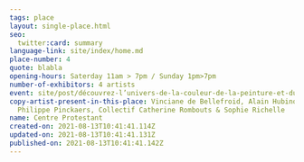 ```yaml
---
tags: place
layout: single-place.html
seo:
  twitter:card: summary
language-link: site/index/home.md
place-number: 4
quote: blabla
opening-hours: Saterday 11am > 7pm / Sunday 1pm>7pm
number-of-exhibitors: 4 artists
event: site/post/découvrez-l’univers-de-la-couleur-de-la-peinture-et-du-dessin.md
copy-artist-present-in-this-place: Vinciane de Bellefroid, Alain Hubinont,
  Philippe Pinckaers, Collectif Catherine Rombouts & Sophie Richelle
name: Centre Protestant
created-on: 2021-08-13T10:41:41.114Z
updated-on: 2021-08-13T10:41:41.131Z
published-on: 2021-08-13T10:41:41.142Z
---
```

